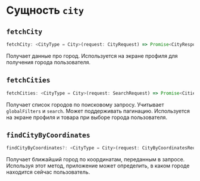 # Сущность `city`

## `fetchCity`

```typescript
fetchCity: <CityType = City>(request: CityRequest) => Promise<CityResponse<CityType>>;
```

Получает данные про город. Используется на экране профиля для получения
города пользователя.

## `fetchCities`

```typescript
fetchCities: <CityType = City>(request: SearchRequest) => Promise<CitiesResponse<CityType>>;
```

Получает список городов по поисковому запросу.
Учитывает `globalFilters` и `search`.
Может поддерживать пагинацию.
Используется на экране профиля и товара при выборе города пользователя.

## `findCityByCoordinates`

```typescript
findCityByCoordinates?: <CityType = City>(request: CityByCoordinatesRequest) => Promise<CityResponse<CityType>>;
```

Получает ближайший город по координатам, переданным в запросе.
Используя этот метод, приложение может определить, в каком городе находится сейчас пользователь.
